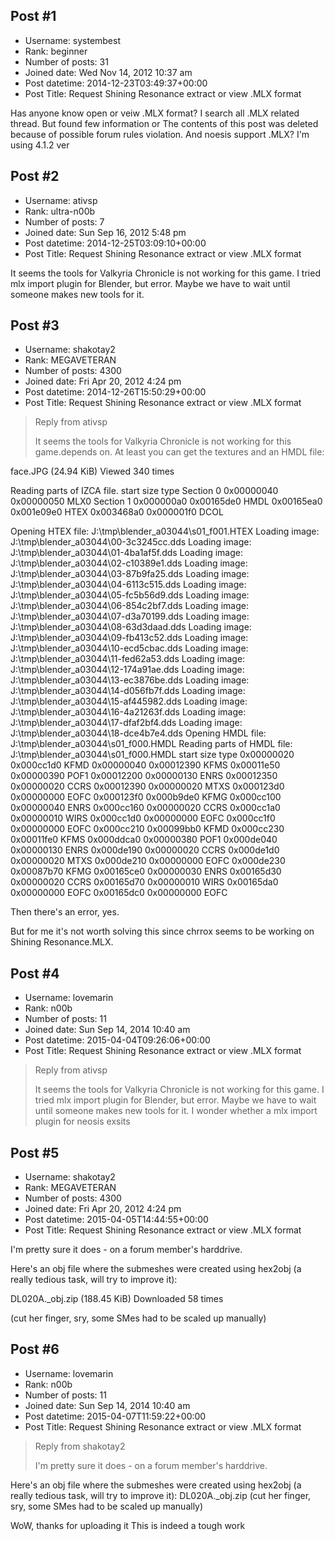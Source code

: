 ## Post #1
- Username: systembest
- Rank: beginner
- Number of posts: 31
- Joined date: Wed Nov 14, 2012 10:37 am
- Post datetime: 2014-12-23T03:49:37+00:00
- Post Title: Request Shining Resonance extract or view .MLX format

Has anyone know open or veiw .MLX format? 
I search all .MLX related thread. But found few information or The contents of this post was deleted because of possible forum rules violation. 
And noesis support .MLX?  I'm using 4.1.2 ver
## Post #2
- Username: ativsp
- Rank: ultra-n00b
- Number of posts: 7
- Joined date: Sun Sep 16, 2012 5:48 pm
- Post datetime: 2014-12-25T03:09:10+00:00
- Post Title: Request Shining Resonance extract or view .MLX format

It seems the tools for Valkyria Chronicle is not working for this game.
I tried mlx import plugin for Blender, but error.
Maybe we have to wait until someone makes new tools for it.
## Post #3
- Username: shakotay2
- Rank: MEGAVETERAN
- Number of posts: 4300
- Joined date: Fri Apr 20, 2012 4:24 pm
- Post datetime: 2014-12-26T15:50:29+00:00
- Post Title: Request Shining Resonance extract or view .MLX format

> Reply from ativsp
>
> It seems the tools for Valkyria Chronicle is not working for this game.depends on.
At least you can get the textures and an HMDL file:



face.JPG (24.94 KiB) Viewed 340 times



Reading parts of IZCA file.
start      size       type
Section 0
0x00000040 0x00000050 MLX0
Section 1
0x000000a0 0x00165de0 HMDL
0x00165ea0 0x001e09e0 HTEX
0x003468a0 0x000001f0 DCOL

Opening HTEX file: J:\tmp\blender_a03044\s01_f001.HTEX
Loading image: J:\tmp\blender_a03044\00-3c3245cc.dds
Loading image: J:\tmp\blender_a03044\01-4ba1af5f.dds
Loading image: J:\tmp\blender_a03044\02-c10389e1.dds
Loading image: J:\tmp\blender_a03044\03-87b9fa25.dds
Loading image: J:\tmp\blender_a03044\04-6113c515.dds
Loading image: J:\tmp\blender_a03044\05-fc5b56d9.dds
Loading image: J:\tmp\blender_a03044\06-854c2bf7.dds
Loading image: J:\tmp\blender_a03044\07-d3a70199.dds
Loading image: J:\tmp\blender_a03044\08-63d3daad.dds
Loading image: J:\tmp\blender_a03044\09-fb413c52.dds
Loading image: J:\tmp\blender_a03044\10-ecd5cbac.dds
Loading image: J:\tmp\blender_a03044\11-fed62a53.dds
Loading image: J:\tmp\blender_a03044\12-174a91ae.dds
Loading image: J:\tmp\blender_a03044\13-ec3876be.dds
Loading image: J:\tmp\blender_a03044\14-d056fb7f.dds
Loading image: J:\tmp\blender_a03044\15-af445982.dds
Loading image: J:\tmp\blender_a03044\16-4a21263f.dds
Loading image: J:\tmp\blender_a03044\17-dfaf2bf4.dds
Loading image: J:\tmp\blender_a03044\18-dce4b7e4.dds
Opening HMDL file: J:\tmp\blender_a03044\s01_f000.HMDL
Reading parts of HMDL file: J:\tmp\blender_a03044\s01_f000.HMDL
start      size       type
0x00000020 0x000cc1d0 KFMD
0x00000040 0x00012390 KFMS
0x00011e50 0x00000390 POF1
0x00012200 0x00000130 ENRS
0x00012350 0x00000020 CCRS
0x00012390 0x00000020 MTXS
0x000123d0 0x00000000 EOFC
0x000123f0 0x000b9de0 KFMG
0x000cc100 0x00000040 ENRS
0x000cc160 0x00000020 CCRS
0x000cc1a0 0x00000010 WIRS
0x000cc1d0 0x00000000 EOFC
0x000cc1f0 0x00000000 EOFC
0x000cc210 0x00099bb0 KFMD
0x000cc230 0x00011fe0 KFMS
0x000ddca0 0x00000380 POF1
0x000de040 0x00000130 ENRS
0x000de190 0x00000020 CCRS
0x000de1d0 0x00000020 MTXS
0x000de210 0x00000000 EOFC
0x000de230 0x00087b70 KFMG
0x00165ce0 0x00000030 ENRS
0x00165d30 0x00000020 CCRS
0x00165d70 0x00000010 WIRS
0x00165da0 0x00000000 EOFC
0x00165dc0 0x00000000 EOFC

Then there's an error, yes.

But for me it's not worth solving this since chrrox seems to be working on Shining Resonance.MLX.
## Post #4
- Username: lovemarin
- Rank: n00b
- Number of posts: 11
- Joined date: Sun Sep 14, 2014 10:40 am
- Post datetime: 2015-04-04T09:26:06+00:00
- Post Title: Request Shining Resonance extract or view .MLX format

> Reply from ativsp
>
> It seems the tools for Valkyria Chronicle is not working for this game.
I tried mlx import plugin for Blender, but error.
Maybe we have to wait until someone makes new tools for it.
I wonder whether a mlx import plugin for neosis exsits
## Post #5
- Username: shakotay2
- Rank: MEGAVETERAN
- Number of posts: 4300
- Joined date: Fri Apr 20, 2012 4:24 pm
- Post datetime: 2015-04-05T14:44:55+00:00
- Post Title: Request Shining Resonance extract or view .MLX format

I'm pretty sure it does - on a forum member's harddrive.  

Here's an obj file where the submeshes were created using hex2obj (a really tedious task, will try to improve it):


 DL020A._obj.zip
(188.45 KiB) Downloaded 58 times


(cut her finger, sry, some SMes had to be scaled up manually)
## Post #6
- Username: lovemarin
- Rank: n00b
- Number of posts: 11
- Joined date: Sun Sep 14, 2014 10:40 am
- Post datetime: 2015-04-07T11:59:22+00:00
- Post Title: Request Shining Resonance extract or view .MLX format

> Reply from shakotay2
>
> I'm pretty sure it does - on a forum member's harddrive.  

Here's an obj file where the submeshes were created using hex2obj (a really tedious task, will try to improve it):
DL020A._obj.zip
(cut her finger, sry, some SMes had to be scaled up manually)

WoW, thanks for uploading it   This is indeed a tough work
